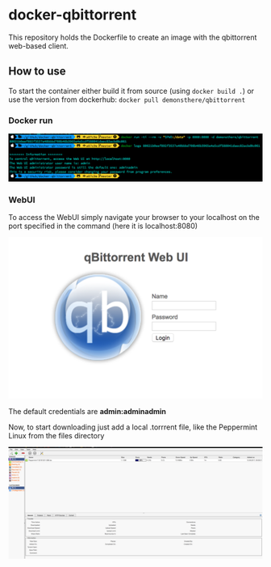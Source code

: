 # docker-qbittorrent
This repository holds the Dockerfile to create an image with the qbittorrent web-based client.

## How to use
To start the container either build it from source (using `docker build .`) or use the version from dockerhub: `docker pull demonsthere/qbittorrent`

### Docker run
![](img/docker_run.png)


### WebUI
To access the WebUI simply navigate your browser to your localhost on the port specified in the command (here it is localhost:8080)

![](img/webui_login.png)

The default credentials are **admin:adminadmin**

Now, to start downloading just add a local .torrrent file, like the Peppermint Linux from the files directory

![](img/webui_example.png)

